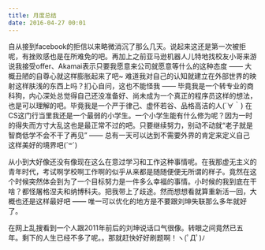 ```yaml
---
title: 月度总结
date: 2016-04-27 00:01
---
```


自从接到facebook的拒信以来略微消沉了那么几天。说起来这还是第一次被拒呢，有挫败感也是在所难免的吧。再加上之前亚马逊机器人儿特地找校友小哥来游说我接受offer、Akamai表示只要我愿意来公司就愿意等什么的这种态度 —— 大概丑陋的自尊心就这样膨胀起来了吧~ 难道我对自己的认知就建立在外部世界的映射这样肤浅的东西上吗？扪心自问，这也不能怪我 —— 毕竟我是一个转专业的商科狗，内心深处总觉得自己还没准备好、尚未成为一个真正的程序员这样的想法，也是可以理解的吧。毕竟我是一个严于律己、虚怀若谷、品格高洁的人(´∀｀) 在CS这门行当里我还是一个最弱的小学生。一个小学生能有什么修为呢？因为一时的得失而方寸大乱这也是最正常不过的吧。只要继续努力，别动不动就“老子就是智商低学不会不干了再见” —— 总有一天可以达到不需要外界的肯定来定义自己这样美好的境界吧(´꒳`) 

从小到大好像还没有像现在这么在意过学习和工作这种事情呢。在我那虚无主义的青年时代，考试啊学校啊工作啊的似乎从来都是随随便便无所谓的样子。竟然在这个时候突然体会到为了一个目标努力是一件多么幸福的事情。小时候的我到底在干啥？都怪屠格涅夫和纳博科夫。把我带上了歧途。然而想想看就算重新活一回，大概也还是这样最好吧 —— 唯一可以优化的地方是不要跟刘坤失联那么多年就好了。

在网上乱搜看到一个人跟2011年前后的刘坤说话口气很像。转眼之间竟然已五年。剩下的人生已经不多了呢。。那就赶快好好刷题啊！ヽ(ﾟДﾟ)ﾉ